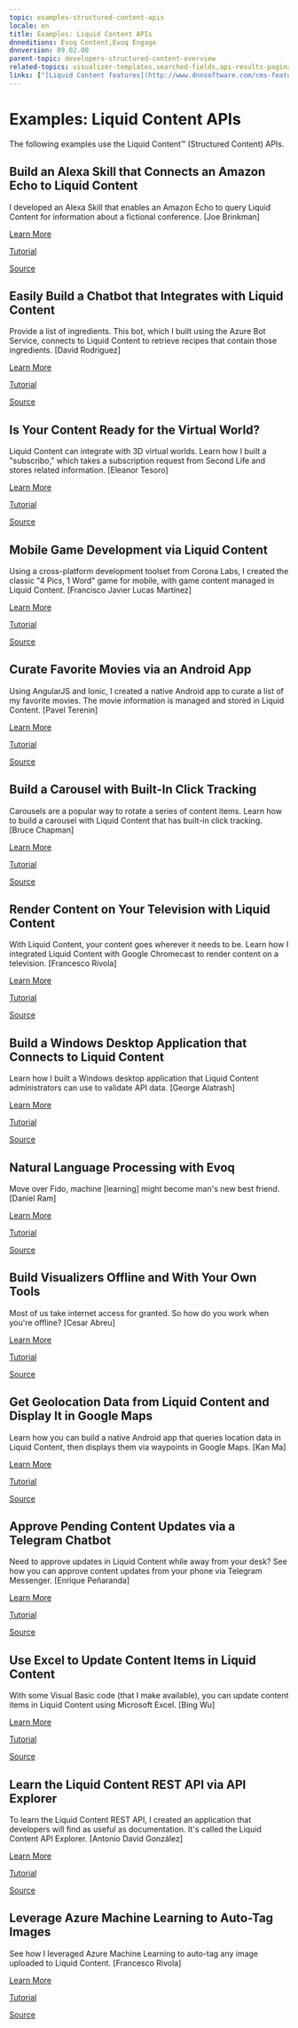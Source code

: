 ```yaml
---
topic: examples-structured-content-apis
locale: en
title: Examples: Liquid Content APIs
dnneditions: Evoq Content,Evoq Engage
dnnversion: 09.02.00
parent-topic: developers-structured-content-overview
related-topics: visualizer-templates,searched-fields,api-results-pagination,about-structured-content-apis,structured-content-overview,api-overview
links: ["[Liquid Content features](http://www.dnnsoftware.com/cms-features/about-liquid-content)","[Built with DNN](http://www.builtwithdnn.com)"]
---
```


# Examples: Liquid Content APIs

The following examples use the Liquid Content™ (Structured Content) APIs.

## Build an Alexa Skill that Connects an Amazon Echo to Liquid Content

I developed an Alexa Skill that enables an Amazon Echo to query Liquid Content for information about a fictional conference. \[Joe Brinkman\]

[Learn More](http://www.builtwithdnn.com/Blog/build-an-alexa-skill-that-connects-an-amazon)

[Tutorial](https://github.com/dnnsoftware/Dnn.Evoq.LiquidContent.Samples.Public/blob/master/Alexa.LiquidSummit/Readme.md)

[Source](https://github.com/dnnsoftware/Dnn.Evoq.LiquidContent.Samples.Public/tree/master/Alexa.LiquidSummit)

## Easily Build a Chatbot that Integrates with Liquid Content

Provide a list of ingredients. This bot, which I built using the Azure Bot Service, connects to Liquid Content to retrieve recipes that contain those ingredients. \[David Rodriguez\]

[Learn More](http://www.builtwithdnn.com/Blog/easily-build-a-chatbot-that-integrates-with-l)

[Tutorial](https://github.com/dnnsoftware/Dnn.Evoq.LiquidContent.Samples.Public/blob/master/Bots.Azure/README.md)

[Source](https://github.com/dnnsoftware/Dnn.Evoq.LiquidContent.Samples.Public/blob/master/Bots.Azure/)

## Is Your Content Ready for the Virtual World?

Liquid Content can integrate with 3D virtual worlds. Learn how I built a "subscribo," which takes a subscription request from Second Life and stores related information. \[Eleanor Tesoro\]

[Learn More](http://www.builtwithdnn.com/Blog/is-your-content-ready-for-the-virtual-world)

[Tutorial](https://github.com/dnnsoftware/Dnn.Evoq.LiquidContent.Samples.Public/blob/master/Integration.SecondLife/README.md)

[Source](https://github.com/dnnsoftware/Dnn.Evoq.LiquidContent.Samples.Public/blob/master/Integration.SecondLife/)

## Mobile Game Development via Liquid Content

Using a cross-platform development toolset from Corona Labs, I created the classic "4 Pics, 1 Word" game for mobile, with game content managed in Liquid Content. \[Francisco Javier Lucas Martínez\]

[Learn More](http://www.builtwithdnn.com/Blog/mobile-game-development-via-liquid-content)

[Tutorial](https://github.com/dnnsoftware/Dnn.Evoq.LiquidContent.Samples.Public/blob/master/Mobile.Game/README.md)

[Source](https://github.com/dnnsoftware/Dnn.Evoq.LiquidContent.Samples.Public/tree/master/Mobile.Game)

## Curate Favorite Movies via an Android App

Using AngularJS and Ionic, I created a native Android app to curate a list of my favorite movies. The movie information is managed and stored in Liquid Content. \[Pavel Terenin\]

[Learn More](http://www.builtwithdnn.com/Blog/curate-favorite-movies-via-an-android-app)

[Tutorial](https://github.com/dnnsoftware/Dnn.Evoq.LiquidContent.Samples.Public/blob/master/Mobile.Ionic.Android/README.md)

[Source](https://github.com/dnnsoftware/Dnn.Evoq.LiquidContent.Samples/tree/master/Pavel/src)

## Build a Carousel with Built-In Click Tracking

Carousels are a popular way to rotate a series of content items. Learn how to build a carousel with Liquid Content that has built-in click tracking. \[Bruce Chapman\]

[Learn More](http://www.builtwithdnn.com/Blog/build-a-carousel-with-built-in-click-tracking)

[Tutorial](https://github.com/dnnsoftware/Dnn.Evoq.LiquidContent.Samples.Public/blob/master/Visualizers.AnalyticsCTA/ReadMe.md)

[Source](https://github.com/dnnsoftware/Dnn.Evoq.LiquidContent.Samples.Public/tree/master/Visualizers.AnalyticsCTA)

## Render Content on Your Television with Liquid Content

With Liquid Content, your content goes wherever it needs to be. Learn how I integrated Liquid Content with Google Chromecast to render content on a television. \[Francesco Rivola\]

[Learn More](http://www.builtwithdnn.com/Blog/render-content-on-your-television-with-liquid)

[Tutorial](https://github.com/dnnsoftware/Dnn.Evoq.LiquidContent.Samples.Public/blob/master/Integration.ChromeCast/README.md)

[Source](https://github.com/dnnsoftware/Dnn.Evoq.LiquidContent.Samples.Public/tree/master/Integration.ChromeCast/src)

## Build a Windows Desktop Application that Connects to Liquid Content

Learn how I built a Windows desktop application that Liquid Content administrators can use to validate API data. \[George Alatrash\]

[Learn More](http://www.builtwithdnn.com/Blog/build-a-windows-desktop-application-that-conn)

[Tutorial](https://github.com/dnnsoftware/Dnn.Evoq.LiquidContent.Samples.Public/blob/master/WinForms/README.md)

[Source](https://github.com/dnnsoftware/Dnn.Evoq.LiquidContent.Samples.Public/tree/master/WinForms/src)

## Natural Language Processing with Evoq

Move over Fido, machine \[learning\] might become man's new best friend. \[Daniel Ram\]

[Learn More](http://www.builtwithdnn.com/Blog/natural-language-processing-with-evoq)

[Tutorial](https://github.com/dnnsoftware/Dnn.Evoq.LiquidContent.Samples/blob/master/Daniel/README.md)

[Source](https://github.com/dnnsoftware/Dnn.Evoq.LiquidContent.Samples/tree/master/Daniel)

## Build Visualizers Offline and With Your Own Tools

Most of us take internet access for granted. So how do you work when you're offline? \[Cesar Abreu\]

[Learn More](http://www.builtwithdnn.com/Blog/build-visualizers-offline-and-with-your-own-t)

[Tutorial](https://github.com/dnnsoftware/Dnn.Evoq.LiquidContent.Samples.Public/blob/master/OfflineVisualizerSync/README.md)

[Source](https://github.com/dnnsoftware/Dnn.Evoq.LiquidContent.Samples.Public/tree/master/OfflineVisualizerSync/src)

## Get Geolocation Data from Liquid Content and Display It in Google Maps

Learn how you can build a native Android app that queries location data in Liquid Content, then displays them via waypoints in Google Maps. \[Kan Ma\]

[Learn More](http://www.builtwithdnn.com/Blog/get-geolocation-data-from-liquid-content-and)

[Tutorial](https://github.com/dnnsoftware/Dnn.Evoq.LiquidContent.Samples.Public/blob/master/Mobile.ReactNative.Android/README.md)

[Source](https://github.com/dnnsoftware/Dnn.Evoq.LiquidContent.Samples.Public/blob/master/Mobile.ReactNative.Android/)

## Approve Pending Content Updates via a Telegram Chatbot

Need to approve updates in Liquid Content while away from your desk? See how you can approve content updates from your phone via Telegram Messenger. \[Enrique Peñaranda\]

[Learn More](http://www.builtwithdnn.com/Blog/approve-pending-content-updates-via-a-telegra)

[Tutorial](https://github.com/dnnsoftware/Dnn.Evoq.LiquidContent.Samples.Public/blob/master/Bots.Telegram/README.md)

[Source](https://github.com/dnnsoftware/Dnn.Evoq.LiquidContent.Samples.Public/tree/master/Bots.Telegram)

## Use Excel to Update Content Items in Liquid Content

With some Visual Basic code (that I make available), you can update content items in Liquid Content using Microsoft Excel. \[Bing Wu\]

[Learn More](http://www.builtwithdnn.com/Blog/use-excel-to-update-content-items-in-liquid-c)

[Tutorial](https://github.com/dnnsoftware/Dnn.Evoq.LiquidContent.Samples.Public/blob/master/Integration.Excel/README.md)

[Source](https://github.com/dnnsoftware/Dnn.Evoq.LiquidContent.Samples.Public/tree/master/Integration.Excel)

## Learn the Liquid Content REST API via API Explorer

To learn the Liquid Content REST API, I created an application that developers will find as useful as documentation. It's called the Liquid Content API Explorer. \[Antonio David González\]

[Learn More](http://www.builtwithdnn.com/Blog/learn-the-liquid-content-rest-api-via-api-exp)

[Tutorial](https://github.com/dnnsoftware/Dnn.Evoq.LiquidContent.Samples.Public/blob/master/APIExplorer/README.md)

[Source](https://github.com/dnnsoftware/Dnn.Evoq.LiquidContent.Samples.Public/tree/master/APIExplorer)

## Leverage Azure Machine Learning to Auto-Tag Images

See how I leveraged Azure Machine Learning to auto-tag any image uploaded to Liquid Content. \[Francesco Rivola\]

[Learn More](http://www.builtwithdnn.com/Blog/leverage-azure-machine-learning-to-auto-tag-i)

[Tutorial](https://github.com/dnnsoftware/Dnn.Evoq.LiquidContent.Samples.Public/blob/master/AI.Vision/README.md)

[Source](https://github.com/dnnsoftware/Dnn.Evoq.LiquidContent.Samples.Public/tree/master/AI.Vision)